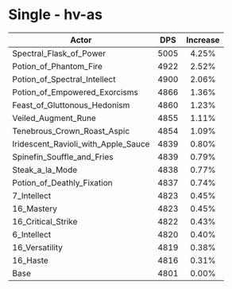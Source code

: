 # Single - hv-as
| Actor | DPS | Increase |
|---|:---:|:---:|
|Spectral_Flask_of_Power|5005|4.25%|
|Potion_of_Phantom_Fire|4922|2.52%|
|Potion_of_Spectral_Intellect|4900|2.06%|
|Potion_of_Empowered_Exorcisms|4866|1.36%|
|Feast_of_Gluttonous_Hedonism|4860|1.23%|
|Veiled_Augment_Rune|4855|1.11%|
|Tenebrous_Crown_Roast_Aspic|4854|1.09%|
|Iridescent_Ravioli_with_Apple_Sauce|4839|0.80%|
|Spinefin_Souffle_and_Fries|4839|0.79%|
|Steak_a_la_Mode|4838|0.77%|
|Potion_of_Deathly_Fixation|4837|0.74%|
|7_Intellect|4823|0.45%|
|16_Mastery|4823|0.45%|
|16_Critical_Strike|4822|0.43%|
|6_Intellect|4820|0.40%|
|16_Versatility|4819|0.38%|
|16_Haste|4816|0.31%|
|Base|4801|0.00%|
